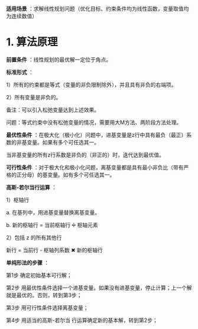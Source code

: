 **适用场景** ：求解线性规划问题（优化目标、约束条件均为线性函数，变量取值均为连续数值）

# 1. 算法原理

**前置条件** ：线性规划的最优解一定位于角点。  

**标准形式** ：  

1）所有的约束都是等式（变量的非负限制除外），并且具有非负的右端项。  

2）所有变量是非负的。  

备注：可以引入松弛变量达到上述效果。  

问题：等式约束中没有松弛变量的情况，需要用大M方法、两阶段方法处理。  

**最优性条件** ：在极大化（极小化）问题中，进基变量是z行中具有最负（最正）系数的非基变量。如果有多个可任选其一。  

当非基变量的所有z行系数是非负的（非正的）时，迭代达到最优值。  

**可行性条件** ：对于极大化和极小化问题，离基变量都是具有最小非负比（带有严格的正分母）的基变量。如有多个可任选其一。  

**高斯-若尔当行运算** ：  

1）枢轴行  

a. 在基列中，用进基变量替换离基变量。  

b. 新的枢轴行 = 当前枢轴行 ➗ 枢轴元素  

2）包括 z 的所有其他行

新行 = 当前行 - 枢轴列系数 ✖ 新的枢轴行

**单纯形法的步骤** ：  

第1步 确定初始基本可行解；  

第2步 用最优性条件选择一个进基变量。如果没有进基变量，停止计算；上一个解就是最优的。否则，转到第3步；

第3步 用可行性条件选择离基变量；

第4步 用适当的高斯-若尔当 行运算确定新的基本解，转到第2步；


